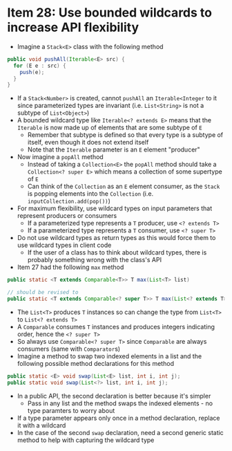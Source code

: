 # Item 28: Use bounded wildcards to increase API flexibility

* Imagine a `Stack<E>` class with the following method

```java
public void pushAll(Iterable<E> src) {
  for (E e : src) {
    push(e);
  }
}
```

* If a `Stack<Number>` is created, cannot `pushAll` an `Iterable<Integer` to it since parameterized types are invariant (i.e. `List<String>` is not a subtype of `List<Object>`)
* A bounded wildcard type like `Iterable<? extends E>` means that the `Iterable` is now made up of elements that are some subtype of `E`
  * Remember that subtype is defined so that every type is a subtype of itself, even though it does not extend itself
  * Note that the `Iterable` parameter is an `E` element "producer"
* Now imagine a `popAll` method
  * Instead of taking a `Collection<E>` the `popAll` method should take a `Collection<? super E>` which means a collection of some supertype of `E`
  * Can think of the `Collection` as an `E` element consumer, as the `Stack` is popping elements into the `Collection` (i.e. `inputCollection.add(pop())`)
* For maximum flexibility, use wildcard types on input parameters that represent producers or consumers
  * If a parameterized type represents a `T` producer, use `<? extends T>`
  * If a parameterized type represents a `T` consumer, use `<? super T>`
* Do not use wildcard types as return types as this would force them to use wildcard types in client code
  * If the user of a class has to think about wildcard types, there is probably something wrong with the class's API
* Item 27 had the following `max` method

```java
public static <T extends Comparable<T>> T max(List<T> list)

// should be revised to
public static <T extends Comparable<? super T>> T max(List<? extends T> list)
```

* The `List<T>` produces `T` instances so can change the type from `List<T>` to `List<? extends T>`
* A `Comparable` consumes `T` instances and produces integers indicating order, hence the `<? super T>`
* So always use `Comparable<? super T>` since `Comparable` are always consumers (same with `Comparator`s)
* Imagine a method to swap two indexed elements in a list and the following possible method declarations for this method

```java
public static <E> void swap(List<E> list, int i, int j);
public static void swap(List<?> list, int i, int j);
```

* In a public API, the second declaration is better because it's simpler
  * Pass in any list and the method swaps the indexed elements - no type paramters to worry about
* If a type parameter appears only once in a method declaration, replace it with a wildcard
* In the case of the second `swap` declaration, need a second generic static method to help with capturing the wildcard type
